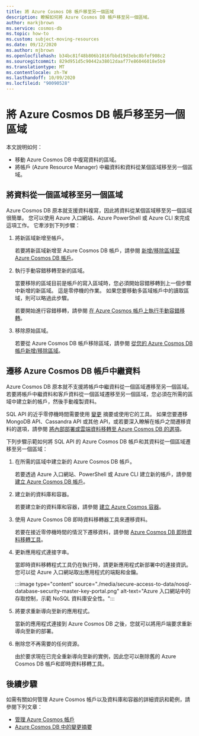 ```yaml
---
title: 將 Azure Cosmos DB 帳戶移至另一個區域
description: 瞭解如何將 Azure Cosmos DB 帳戶移至另一個區域。
author: markjbrown
ms.service: cosmos-db
ms.topic: how-to
ms.custom: subject-moving-resources
ms.date: 09/12/2020
ms.author: mjbrown
ms.openlocfilehash: b34bc81f48b806b1016fbbd19d3ebc8bfef908c2
ms.sourcegitcommit: 829d951d5c90442a38012daaf77e86046018e5b9
ms.translationtype: MT
ms.contentlocale: zh-TW
ms.lasthandoff: 10/09/2020
ms.locfileid: "90090528"
---
```

# <a name="move-an-azure-cosmos-db-account-to-another-region"></a>將 Azure Cosmos DB 帳戶移至另一個區域

本文說明如何：

- 移動 Azure Cosmos DB 中複寫資料的區域。
- 將帳戶 (Azure Resource Manager) 中繼資料和資料從某個區域移至另一個區域。

## <a name="move-data-from-one-region-to-another"></a>將資料從一個區域移至另一個區域

Azure Cosmos DB 原本就支援資料複寫，因此將資料從某個區域移至另一個區域很簡單。 您可以使用 Azure 入口網站、Azure PowerShell 或 Azure CLI 來完成這項工作。 它牽涉到下列步驟：

1. 將新區域新增至帳戶。

    若要將新區域新增至 Azure Cosmos DB 帳戶，請參閱 [新增/移除區域至 Azure Cosmos DB 帳戶](how-to-manage-database-account.md#addremove-regions-from-your-database-account)。

1. 執行手動容錯移轉至新的區域。

    當要移除的區域目前是帳戶的寫入區域時，您必須開始容錯移轉到上一個步驟中新增的新區域。 這是零停機的作業。 如果您要移動多區域帳戶中的讀取區域，則可以略過此步驟。 
    
    若要開始進行容錯移轉，請參閱 [在 Azure Cosmos 帳戶上執行手動容錯移轉](how-to-manage-database-account.md#manual-failover)。

1. 移除原始區域。

    若要從 Azure Cosmos DB 帳戶移除區域，請參閱 [從您的 Azure Cosmos DB 帳戶新增/移除區域](how-to-manage-database-account.md#addremove-regions-from-your-database-account)。

## <a name="migrate-azure-cosmos-db-account-metadata"></a>遷移 Azure Cosmos DB 帳戶中繼資料

Azure Cosmos DB 原本就不支援將帳戶中繼資料從一個區域遷移至另一個區域。 若要將帳戶中繼資料和客戶資料從一個區域遷移至另一個區域，您必須在所需的區域中建立新的帳戶，然後手動複製資料。 

SQL API 的近乎零停機時間需要使用 [變更](change-feed.md) 摘要或使用它的工具。 如果您要遷移 MongoDB API、Cassandra API 或其他 API，或若要深入瞭解在帳戶之間遷移資料的選項，請參閱 [將內部部署或雲端資料移轉至 Azure Cosmos DB 的選項](cosmosdb-migrationchoices.md)。 

下列步驟示範如何將 SQL API 的 Azure Cosmos DB 帳戶和其資料從一個區域遷移至另一個區域：

1. 在所需的區域中建立新的 Azure Cosmos DB 帳戶。

    若要透過 Azure 入口網站、PowerShell 或 Azure CLI 建立新的帳戶，請參閱 [建立 Azure Cosmos DB 帳戶](how-to-manage-database-account.md#create-an-account)。

1. 建立新的資料庫和容器。

    若要建立新的資料庫和容器，請參閱 [建立 Azure Cosmos 容器](how-to-create-container.md)。

1. 使用 Azure Cosmos DB 即時資料移轉器工具來遷移資料。

    若要在接近零停機時間的情況下遷移資料，請參閱 [Azure Cosmos DB 即時資料移轉工具](https://github.com/Azure-Samples/azure-cosmosdb-live-data-migrator)。

1. 更新應用程式連接字串。

    當即時資料移轉程式工具仍在執行時，請更新應用程式新部署中的連接資訊。 您可以從 Azure 入口網站取出應用程式的端點和金鑰。

    :::image type="content" source="./media/secure-access-to-data/nosql-database-security-master-key-portal.png" alt-text="Azure 入口網站中的存取控制，示範 NoSQL 資料庫安全性。":::

1. 將要求重新導向至新的應用程式。

    當新的應用程式連接到 Azure Cosmos DB 之後，您就可以將用戶端要求重新導向至新的部署。

1. 刪除您不再需要的任何資源。

    由於要求現在已完全重新導向至新的實例，因此您可以刪除舊的 Azure Cosmos DB 帳戶和即時資料移轉工具。

## <a name="next-steps"></a>後續步驟

如需有關如何管理 Azure Cosmos 帳戶以及資料庫和容器的詳細資訊和範例，請參閱下列文章：

* [管理 Azure Cosmos 帳戶](how-to-manage-database-account.md)
* [Azure Cosmos DB 中的變更摘要](change-feed.md)

